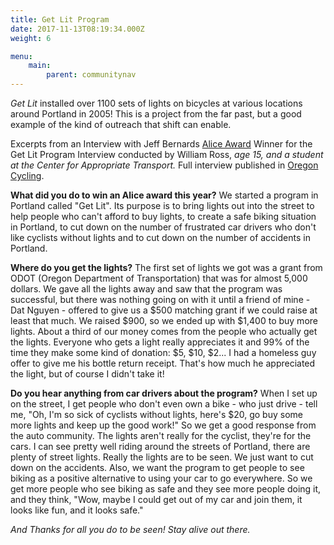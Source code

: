 ```yaml
---
title: Get Lit Program
date: 2017-11-13T08:19:34.000Z
weight: 6

menu:
    main:
        parent: communitynav
---
```


_Get Lit_ installed over 1100 sets of lights on bicycles at various locations around Portland in 2005! This is a project from the far past, but a good example of the kind of outreach that shift can enable.

Excerpts from an Interview
with Jeff Bernards
[Alice Award](http://www.bta4bikes.org/alice/) Winner for the Get Lit Program
Interview conducted by William Ross, _age 15, and_
_a student at the Center for Appropriate Transport._
Full interview published in [Oregon Cycling](http://www.efn.org/%7Ecat/ocycling/index.php?Vol_15_No._2_April_06:Alice_B_Toeclips_Interview%3A_Jeff_Bernards).

**What did you do to win an Alice award this year?**
We started a program in Portland called "Get Lit". Its purpose is to bring lights out into the street to help people who can't afford to buy lights, to create a safe biking situation in Portland, to cut down on the number of frustrated car drivers who don't like cyclists without lights and to cut down on the number of accidents in Portland.

**Where do you get the lights?**
The first set of lights we got was a grant from ODOT (Oregon Department of Transportation) that was for almost 5,000 dollars. We gave all the lights away and saw that the program was successful, but there was nothing going on with it until a friend of mine - Dat Nguyen - offered to give us a $500 matching grant if we could raise at least that much. We raised $900, so we ended up with $1,400 to buy more lights. About a third of our money comes from the people who actually get the lights. Everyone who gets a light really appreciates it and 99% of the time they make some kind of donation: $5, $10, $2... I had a homeless guy offer to give me his bottle return receipt. That's how much he appreciated the light, but of course I didn't take it!

**Do you hear anything from car drivers about the program?**
When I set up on the street, I get people who don't even own a bike - who just drive - tell me, "Oh, I'm so sick of cyclists without lights, here's $20, go buy some more lights and keep up the good work!" So we get a good response from the auto community. The lights aren't really for the cyclist, they're for the cars. I can see pretty well riding around the streets of Portland, there are plenty of street lights. Really the lights are to be seen. We just want to cut down on the accidents. Also, we want the program to get people to see biking as a positive alternative to using your car to go everywhere. So we get more people who see biking as safe and they see more people doing it, and they think, "Wow, maybe I could get out of my car and join them, it looks like fun, and it looks safe."


_And Thanks for all you do to be seen! Stay alive out there._
